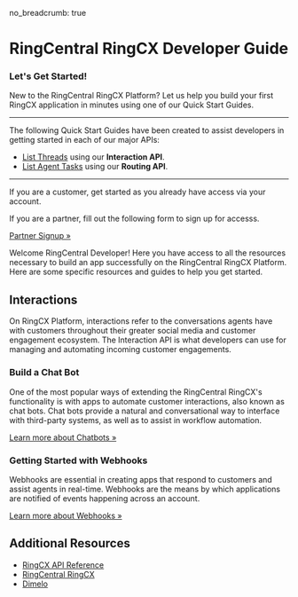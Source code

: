 no_breadcrumb: true

# RingCentral RingCX Developer Guide

<div class="jumbotron pt-1">
  <h3 class="display-5">Let's Get Started!</h3>
  <p class="lead">New to the RingCentral RingCX Platform? Let us help you build your first RingCX application in minutes using one of our Quick Start Guides.</p>
  <hr class="my-4">
  <p>The following Quick Start Guides have been created to assist developers in getting started in each of our major APIs:</p>
  <ul>
    <li><a href="./interactions/quick-start/">List Threads</a> using our <strong>Interaction API</strong>.</li> 
    <li><a href="./routing/quick-start/">List Agent Tasks</a> using our <strong>Routing API</strong>.</li> 
  </ul>
  <!--<p>Not a programmer? <a href="./basics/explorer/">Try out the API with no programming</a>.</p>-->
  <hr class="my-4">
  <p>If you are a customer, get started as you already have access via your account.</p>

  <p>If you are a partner, fill out the following form to sign up for accesss.</p>

  <p><a class="btn btn-primary" href="https://docs.google.com/forms/d/1f4fxmM2maXyXtKbhDWd5ZQDAdYOzcEQUVytU96bUa-c">Partner Signup &raquo;</a></p>
</div>

Welcome RingCentral Developer! Here you have access to all the resources necessary to build an app successfully on the RingCentral RingCX Platform. Here are some specific resources and guides to help you get started.

## Interactions

On RingCX Platform, interactions refer to the conversations agents have with customers throughout their greater social media and customer engagement ecosystem. The Interaction API is what developers can use for managing and automating incoming customer engagements. 

### Build a Chat Bot

One of the most popular ways of extending the RingCentral RingCX's functionality is with apps to automate customer interactions, also known as chat bots. Chat bots provide a natural and conversational way to interface with third-party systems, as well as to assist in workflow automation.

<a class="btn btn-primary" href="./interactions/chatbots/overview/">Learn more about Chatbots &raquo;</a>

### Getting Started with Webhooks

Webhooks are essential in creating apps that respond to customers and assist agents in real-time. Webhooks are the means by which applications are notified of events happening across an account. 

<a class="btn btn-primary" href="./webhooks/">Learn more about Webhooks &raquo;</a>

## Additional Resources

* [RingCX API Reference](https://developers.ringcentral.com/engage/api-reference/)
* [RingCentral RingCX](https://www.ringcentral.com/digital-customer-engagement.html)
* [Dimelo](https://www.dimelo.com/en/)
